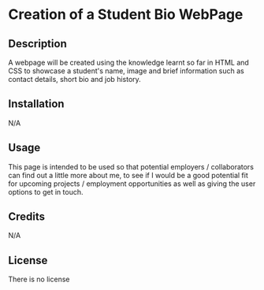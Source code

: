 # Creation of a Student Bio WebPage

## Description

A webpage will be created using the knowledge learnt so far in HTML and CSS to showcase a student's name, image and brief information such as contact details, short bio and job history.

## Installation

N/A

## Usage

This page is intended to be used so that potential employers / collaborators can find out a little more about me, to see if I would be a good potential fit for upcoming projects / employment opportunities as well as giving the user options to get in touch.

## Credits

N/A

## License

There is no license
